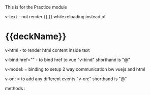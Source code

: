 This is for the Practice module


v-text - not render {{ }} while reloading instead of <h1>{{deckName}}</h1>


v-html - to render html content inside text 


v-bind:href="" - to bind href to vue "v-bind" shorthand is "@"


v-model: = binding to setup 2 way communication bw vuejs and html


v-on: = to add any different events "v-on:" shorthand is "@"


methods : 